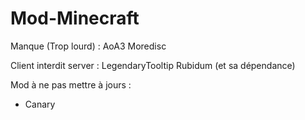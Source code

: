 # Mod-Minecraft
Manque  (Trop lourd) : 
AoA3
Moredisc

Client interdit server : 
LegendaryTooltip
Rubidum (et sa dépendance)


Mod à ne pas mettre à jours :
- Canary
